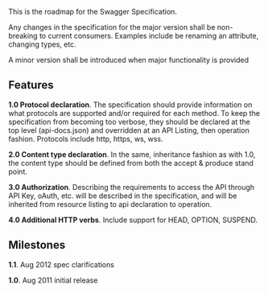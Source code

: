 This is the roadmap for the Swagger Specification.

Any changes in the specification for the major version shall be non-breaking to current consumers.  Examples include be renaming an attribute, changing types, etc.

A minor version shall be introduced when major functionality is provided

## Features
**1.0 Protocol declaration**.  The specification should provide information on what protocols are supported and/or required for each method.  To keep the specification from becoming too verbose, they should be declared at the top level (api-docs.json) and overridden at an API Listing, then operation fashion.  Protocols include http, https, ws, wss.

**2.0 Content type declaration**.  In the same, inheritance fashion as with 1.0, the content type should be defined from both the accept & produce stand point.

**3.0 Authorization**.  Describing the requirements to access the API through API Key, oAuth, etc. will be described in the specification, and will be inherited from resource listing to api declaration to operation.

**4.0 Additional HTTP verbs**.  Include support for HEAD, OPTION, SUSPEND.

## Milestones

**1.1**. Aug 2012 spec clarifications

**1.0**. Aug 2011 initial release